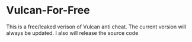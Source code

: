 # Vulcan-For-Free
This is a free/leaked verison of Vulcan anti cheat. The current version will always be updated. I also will release the source code
